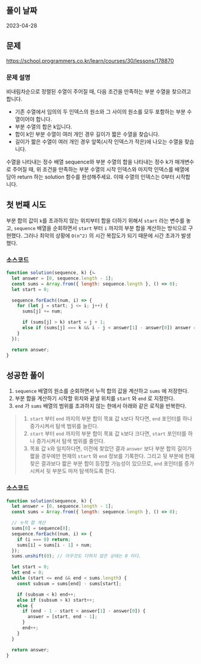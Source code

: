 ## 풀이 날짜
2023-04-28

## 문제
https://school.programmers.co.kr/learn/courses/30/lessons/178870

### 문제 설명
비내림차순으로 정렬된 수열이 주어질 때, 다음 조건을 만족하는 부분 수열을 찾으려고 합니다.

- 기존 수열에서 임의의 두 인덱스의 원소와 그 사이의 원소를 모두 포함하는 부분 수열이어야 합니다.
- 부분 수열의 합은 k입니다.
- 합이 k인 부분 수열이 여러 개인 경우 길이가 짧은 수열을 찾습니다.
- 길이가 짧은 수열이 여러 개인 경우 앞쪽(시작 인덱스가 작은)에 나오는 수열을 찾습니다.

수열을 나타내는 정수 배열 sequence와 부분 수열의 합을 나타내는 정수 k가 매개변수로 주어질 때, 위 조건을 만족하는 부분 수열의 시작 인덱스와 마지막 인덱스를 배열에 담아 return 하는 solution 함수를 완성해주세요. 이때 수열의 인덱스는 0부터 시작합니다.

## 첫 번째 시도
부분 합의 값이 `k`를 초과하지 않는 위치부터 합을 더하기 위해서 `start` 라는 변수를 놓고, `sequence` 배열을 순회하면서 `start` 부터 `i` 까지의 부분 합을 계산하는 방식으로 구현했다. 그러나 최악의 상황에 `O(n^2)` 의 시간 복잡도가 되기 때문에 시간 초과가 발생했다.

### 소스코드
```js
function solution(sequence, k) {ㄴ
  let answer = [0, sequence.length - 1];
  const sums = Array.from({ length: sequence.length }, () => 0);
  let start = 0;

  sequence.forEach((num, i) => {
    for (let j = start; j <= i; j++) {
      sums[j] += num;

      if (sums[j] > k) start = j + 1;
      else if (sums[j] === k && i - j < answer[1] - answer[0]) answer = [j, i];
    }
  });

  return answer;
}
```

## 성공한 풀이
1. `sequence` 배열의 원소를 순회하면서 누적 합의 값을 계산하고 `sums` 에 저장한다.
2. 부분 합을 계산하기 시작할 위치와 끝낼 위치를 `start` 와 `end` 로 지정한다.
3. `end` 가 `sums` 배열의 범위를 초과하지 않는 한에서 아래와 같은 로직을 반복한다.
> 1. `start` 부터 `end` 까지의 부분 합이 목표 값 `k`보다 작다면, `end` 포인터를 하나 증가시켜서 탐색 범위를 늘린다.
> 2. `start` 부터 `end` 까지의 부분 합이 목표 값 `k`보다 크다면, `start` 포인터를 하나 증가시켜서 탐색 범위를 줄인다.
> 3. 목표 값 `k`와 일치하다면, 이전에 찾았던 결과 `answer` 보다 부분 합의 길이가 짧을 경우에만 현재의 `start` 와 `end` 정보를 기록한다.
그리고 뒷 부분에 현재 찾은 결과보다 짧은 부분 합이 등장할 가능성이 있으므로, `end` 포인터를 증가시켜서 뒷 부분도 마저 탐색하도록 한다.

### 소스코드
```js
function solution(sequence, k) {
  let answer = [0, sequence.length - 1];
  const sums = Array.from({ length: sequence.length }, () => 0);

  // 누적 합 계산
  sums[0] = sequence[0];
  sequence.forEach((num, i) => {
    if (i === 0) return;
    sums[i] = sums[i - 1] + num;
  });
  sums.unshift(0); // 아무것도 더하지 않은 상태는 0 이다.

  let start = 0;
  let end = 0;
  while (start <= end && end < sums.length) {
    const subsum = sums[end] - sums[start];

    if (subsum < k) end++;
    else if (subsum > k) start++;
    else {
      if (end - 1 - start < answer[1] - answer[0]) {
        answer = [start, end - 1];
      }
      end++;
    }
  }

  return answer;
}
```
